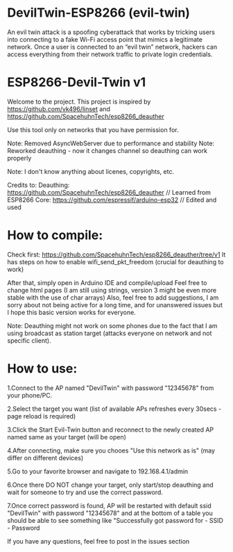 # DevilTwin-ESP8266 (evil-twin)
An evil twin attack is a spoofing cyberattack that works by tricking users into connecting to a fake Wi-Fi access point that mimics a legitimate network. Once a user is connected to an “evil twin” network, hackers can access everything from their network traffic to private login credentials.


# ESP8266-Devil-Twin v1
Welcome to the project. This project is inspired by https://github.com/vk496/linset and https://github.com/SpacehuhnTech/esp8266_deauther

Use this tool only on networks that you have permission for.

Note: Removed AsyncWebServer due to performance and stability Note: Reworked deauthing - now it changes channel so deauthing can work properly

Note: I don't know anything about licenes, copyrights, etc.

Credits to: Deauthing: https://github.com/SpacehuhnTech/esp8266_deauther // Learned from
ESP8266 Core: https://github.com/espressif/arduino-esp32 // Edited and used

# How to compile:
Check first: https://github.com/SpacehuhnTech/esp8266_deauther/tree/v1 It has steps on how to enable wifi_send_pkt_freedom (crucial for deauthing to work)

After that, simply open in Arduino IDE and compile/upload Feel free to change html pages (I am still using strings, version 3 might be even more stable with the use of char arrays) Also, feel free to add suggestions, I am sorry about not being active for a long time, and for unanswered issues but I hope this basic version works for everyone.

Note: Deauthing might not work on some phones due to the fact that I am using broadcast as station target (attacks everyone on network and not specific client).

# How to use:

1.Connect to the AP named "DevilTwin" with password "12345678" from your phone/PC.

2.Select the target you want (list of available APs refreshes every 30secs - page reload is required)

3.Click the Start Evil-Twin button and reconnect to the newly created AP named same as your target (will be open)

4.After connecting, make sure you chooes "Use this network as is" (may differ on different devices)

5.Go to your favorite browser and navigate to 192.168.4.1/admin

6.Once there DO NOT change your target, only start/stop deauthing and wait for someone to try and use the correct password.

7.Once correct password is found, AP will be restarted with default ssid "DevilTwin" with password "12345678" and at the bottom of a table you should be able to see something like  "Successfully got password for - SSID - Password

If you have any questions, feel free to post in the issues section
